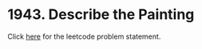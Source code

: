 # 1943. Describe the Painting

Click [here](https://leetcode.com/problems/describe-the-painting/) for the leetcode problem statement.
